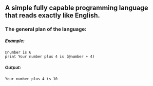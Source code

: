 ## A simple fully capable programming language that reads exactly like English.
### The general plan of the language:

##### Example:
```
@number is 6
print Your number plus 4 is (@number + 4)
```
##### Output:

`Your number plus 4 is 10`
